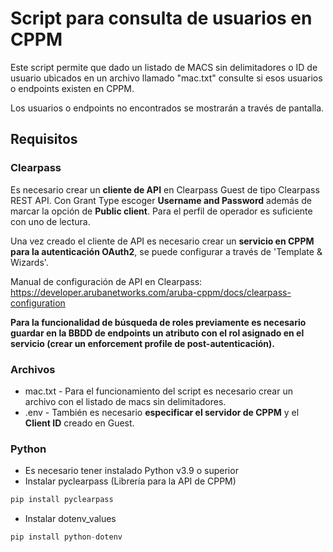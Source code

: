 # Script para consulta de usuarios en CPPM

Este script permite que dado un listado de MACS sin delimitadores o ID de usuario ubicados en un archivo llamado "mac.txt" consulte si esos usuarios o endpoints existen en CPPM.

Los usuarios o endpoints no encontrados se mostrarán a través de pantalla.

## Requisitos

### Clearpass

Es necesario crear un **cliente de API** en Clearpass Guest de tipo Clearpass REST API. Con Grant Type escoger **Username and Password** además de marcar la opción de **Public client**. Para el perfil de operador es suficiente con uno de lectura.

Una vez creado el cliente de API es necesario crear un **servicio en CPPM para la autenticación OAuth2**, se puede configurar a través de 'Template & Wizards'.

Manual de configuración de API en Clearpass: <https://developer.arubanetworks.com/aruba-cppm/docs/clearpass-configuration>

**Para la funcionalidad de búsqueda de roles previamente es necesario guardar en la BBDD de endpoints un atributo con el rol asignado en el servicio (crear un enforcement profile de post-autenticación).**

### Archivos

- mac.txt - Para el funcionamiento del script es necesario crear un archivo con el listado de macs sin delimitadores.
- .env - También es necesario **especificar el servidor de CPPM** y el **Client ID** creado en Guest.

### Python

- Es necesario tener instalado Python v3.9 o superior
- Instalar pyclearpass (Librería para la API de CPPM)

```python
pip install pyclearpass
```
- Instalar dotenv_values

```python
pip install python-dotenv
```